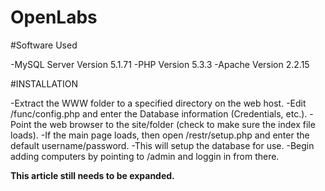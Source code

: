 OpenLabs
========

#Software Used

-MySQL Server Version 5.1.71
-PHP Version 5.3.3
-Apache Version 2.2.15

#INSTALLATION

-Extract the WWW folder to a specified directory on the web host.
-Edit /func/config.php and enter the Database information (Credentials, etc.).
-Point the web browser to the site/folder (check to make sure the index file loads).
-If the main page loads, then open /restr/setup.php and enter the default username/password.
    -This will setup the database for use.
-Begin adding computers by pointing to /admin and loggin in from there.

**This article still needs to be expanded.**